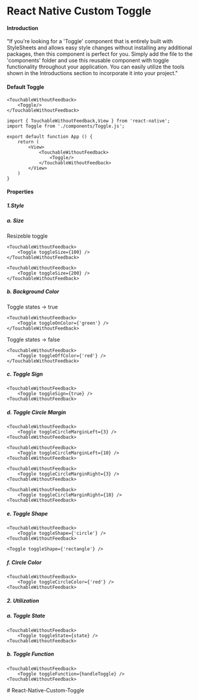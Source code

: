 # React Native Custom Toggle

#### **Introduction**
"If you're looking for a 'Toggle' component that is entirely built with StyleSheets and allows easy style changes without installing any additional packages, then this component is perfect for you. Simply add the file to the 'components' folder and use this reusable component with toggle functionality throughout your application. You can easily utilize the tools shown in the Introductions section to incorporate it into your project."

#### **Default Toggle**
```
<TouchableWithoutFeedback>
    <Toggle/>
</TouchableWithoutFeedback>
```
```
import { TouchableWithoutFeedback,View } from 'react-native';
import Toggle from './components/Toggle.js';

export default function App () {
    return (
        <View>
            <TouchableWithoutFeedback>
                <Toggle/>
            </TouchableWithoutFeedback>
        </View>
    )
}
```



#### **Properties**


##### **1.Style**
##### a. Size
Resizeble toggle

```
<TouchableWithoutFeedback>
    <Toggle toggleSize={100} />
</TouchableWithoutFeedback>
```
```
<TouchableWithoutFeedback>
    <Toggle toggleSize={200} />
</TouchableWithoutFeedback>
```

##### b. Background Color
Toggle states -> true
```
<TouchableWithoutFeedback>
    <Toggle toggleOnColor={'green'} />
</TouchableWithoutFeedback>
```
Toggle states -> false
```
<TouchableWithoutFeedback>
    <Toggle toggleOffColor={'red'} />
</TouchableWithoutFeedback>
```
##### c. Toggle Sign

```
<TouchableWithoutFeedback>
    <Toggle toggleSign={true} />
<TouchableWithoutFeedback>
```
##### d. Toggle Circle Margin
```
<TouchableWithoutFeedback>
    <Toggle toggleCircleMarginLeft={3} />
<TouchableWithoutFeedback>
```
```
<TouchableWithoutFeedback>
    <Toggle toggleCircleMarginLeft={10} />
<TouchableWithoutFeedback>
```
```
<TouchableWithoutFeedback>
    <Toggle toggleCircleMarginRight={3} />
<TouchableWithoutFeedback>
```
```
<TouchableWithoutFeedback>
    <Toggle toggleCircleMarginRight={10} />
<TouchableWithoutFeedback>
```
##### e. Toggle Shape
```
<TouchableWithoutFeedback>
    <Toggle toggleShape={'circle'} />
<TouchableWithoutFeedback>
```
```
<Toggle toggleShape={'rectangle'} />
```
##### f. Circle Color
```
<TouchableWithoutFeedback>
    <Toggle toggleCircleColor={'red'} />
<TouchableWithoutFeedback>
```

##### **2. Utilization**
##### a. Toggle State

```
<TouchableWithoutFeedback>
    <Toggle toggleState={state} />
<TouchableWithoutFeedback>
```
##### b. Toggle Function
```
<TouchableWithoutFeedback>
    <Toggle toggleFunction={handleToggle} />
<TouchableWithoutFeedback>
```








#   R e a c t - N a t i v e - C u s t o m - T o g g l e 
 
 
